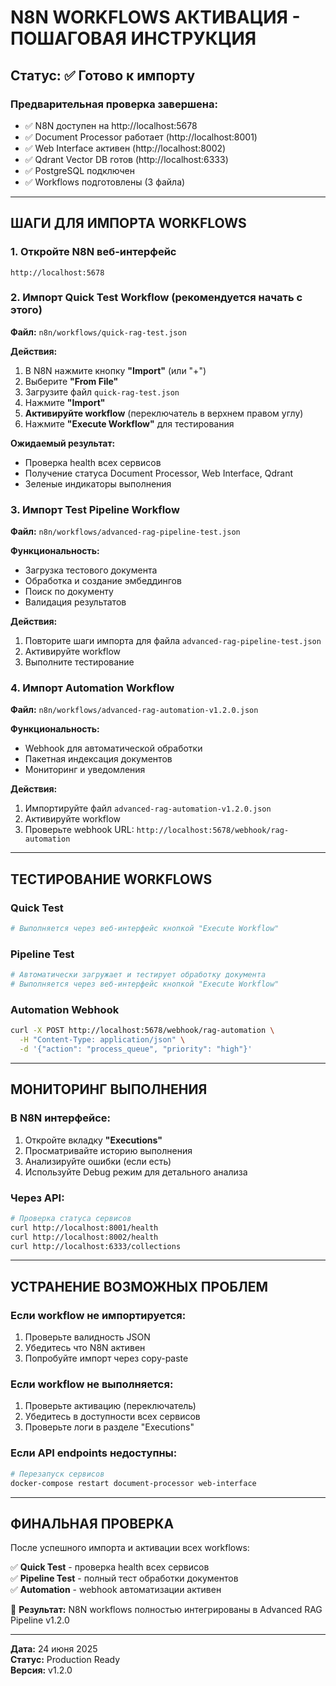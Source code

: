 # N8N WORKFLOWS АКТИВАЦИЯ - ПОШАГОВАЯ ИНСТРУКЦИЯ

## Статус: ✅ Готово к импорту

### Предварительная проверка завершена:
- ✅ N8N доступен на http://localhost:5678
- ✅ Document Processor работает (http://localhost:8001)
- ✅ Web Interface активен (http://localhost:8002)  
- ✅ Qdrant Vector DB готов (http://localhost:6333)
- ✅ PostgreSQL подключен
- ✅ Workflows подготовлены (3 файла)

---

## ШАГИ ДЛЯ ИМПОРТА WORKFLOWS

### 1. Откройте N8N веб-интерфейс
```
http://localhost:5678
```

### 2. Импорт Quick Test Workflow (рекомендуется начать с этого)

**Файл:** `n8n/workflows/quick-rag-test.json`

**Действия:**
1. В N8N нажмите кнопку **"Import"** (или "+")
2. Выберите **"From File"** 
3. Загрузите файл `quick-rag-test.json`
4. Нажмите **"Import"**
5. **Активируйте workflow** (переключатель в верхнем правом углу)
6. Нажмите **"Execute Workflow"** для тестирования

**Ожидаемый результат:**
- Проверка health всех сервисов
- Получение статуса Document Processor, Web Interface, Qdrant
- Зеленые индикаторы выполнения

### 3. Импорт Test Pipeline Workflow

**Файл:** `n8n/workflows/advanced-rag-pipeline-test.json`

**Функциональность:**
- Загрузка тестового документа
- Обработка и создание эмбеддингов
- Поиск по документу
- Валидация результатов

**Действия:**
1. Повторите шаги импорта для файла `advanced-rag-pipeline-test.json`
2. Активируйте workflow
3. Выполните тестирование

### 4. Импорт Automation Workflow

**Файл:** `n8n/workflows/advanced-rag-automation-v1.2.0.json`

**Функциональность:**
- Webhook для автоматической обработки
- Пакетная индексация документов
- Мониторинг и уведомления

**Действия:**
1. Импортируйте файл `advanced-rag-automation-v1.2.0.json`
2. Активируйте workflow
3. Проверьте webhook URL: `http://localhost:5678/webhook/rag-automation`

---

## ТЕСТИРОВАНИЕ WORKFLOWS

### Quick Test
```bash
# Выполняется через веб-интерфейс кнопкой "Execute Workflow"
```

### Pipeline Test  
```bash
# Автоматически загружает и тестирует обработку документа
# Выполняется через веб-интерфейс кнопкой "Execute Workflow"
```

### Automation Webhook
```bash
curl -X POST http://localhost:5678/webhook/rag-automation \
  -H "Content-Type: application/json" \
  -d '{"action": "process_queue", "priority": "high"}'
```

---

## МОНИТОРИНГ ВЫПОЛНЕНИЯ

### В N8N интерфейсе:
1. Откройте вкладку **"Executions"**
2. Просматривайте историю выполнения
3. Анализируйте ошибки (если есть)
4. Используйте Debug режим для детального анализа

### Через API:
```bash
# Проверка статуса сервисов
curl http://localhost:8001/health
curl http://localhost:8002/health
curl http://localhost:6333/collections
```

---

## УСТРАНЕНИЕ ВОЗМОЖНЫХ ПРОБЛЕМ

### Если workflow не импортируется:
1. Проверьте валидность JSON
2. Убедитесь что N8N активен
3. Попробуйте импорт через copy-paste

### Если workflow не выполняется:
1. Проверьте активацию (переключатель)
2. Убедитесь в доступности всех сервисов
3. Проверьте логи в разделе "Executions"

### Если API endpoints недоступны:
```bash
# Перезапуск сервисов
docker-compose restart document-processor web-interface
```

---

## ФИНАЛЬНАЯ ПРОВЕРКА

После успешного импорта и активации всех workflows:

✅ **Quick Test** - проверка health всех сервисов  
✅ **Pipeline Test** - полный тест обработки документов  
✅ **Automation** - webhook автоматизации активен  

🎯 **Результат:** N8N workflows полностью интегрированы в Advanced RAG Pipeline v1.2.0

---

**Дата:** 24 июня 2025  
**Статус:** Production Ready  
**Версия:** v1.2.0

